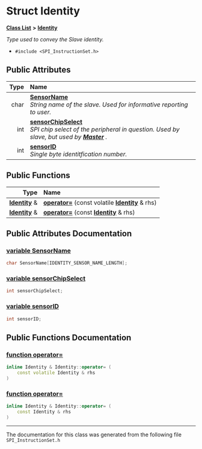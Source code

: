 
# Struct Identity


[**Class List**](annotated.md) **>** [**Identity**](struct_identity.md)



_Type used to convey the Slave identity._ 

* `#include <SPI_InstructionSet.h>`













## Public Attributes

| Type | Name |
| ---: | :--- |
|  char | [**SensorName**](struct_identity.md#variable-sensorname)  <br>_String name of the slave. Used for informative reporting to user._  |
|  int | [**sensorChipSelect**](struct_identity.md#variable-sensorchipselect)  <br>_SPI chip select of the peripheral in question. Used by slave, but used by_ [_**Master**_](class_master.md) _._ |
|  int | [**sensorID**](struct_identity.md#variable-sensorid)  <br>_Single byte identitfication number._  |


## Public Functions

| Type | Name |
| ---: | :--- |
|  [**Identity**](struct_identity.md) & | [**operator=**](struct_identity.md#function-operator) (const volatile [**Identity**](struct_identity.md) & rhs) <br> |
|  [**Identity**](struct_identity.md) & | [**operator=**](struct_identity.md#function-operator-2) (const [**Identity**](struct_identity.md) & rhs) <br> |








## Public Attributes Documentation


### <a href="#variable-sensorname" id="variable-sensorname">variable SensorName </a>


```cpp
char SensorName[IDENTITY_SENSOR_NAME_LENGTH];
```



### <a href="#variable-sensorchipselect" id="variable-sensorchipselect">variable sensorChipSelect </a>


```cpp
int sensorChipSelect;
```



### <a href="#variable-sensorid" id="variable-sensorid">variable sensorID </a>


```cpp
int sensorID;
```


## Public Functions Documentation


### <a href="#function-operator" id="function-operator">function operator= </a>


```cpp
inline Identity & Identity::operator= (
    const volatile Identity & rhs
) 
```



### <a href="#function-operator-2" id="function-operator-2">function operator= </a>


```cpp
inline Identity & Identity::operator= (
    const Identity & rhs
) 
```



------------------------------
The documentation for this class was generated from the following file `SPI_InstructionSet.h`